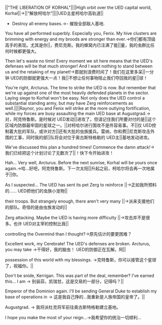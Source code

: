 ||"THE LIBERATION OF KORHAL"||||High orbit over the UED capital world, Korhal||->||“解放柯哈尔”||||UED主星柯哈尔高轨道||

- Destroy all enemy bases.->- 摧毁全部敌人基地.

You have all performed superbly. Especially you, Fenix. My hive clusters are brimming with energy and my broods are stronger than ever.->你们都有顶级高手的表现。尤其是你||，费尼克斯。我的蜂窝内已注满了能||量，我的虫群比任何时候都更强大。

Then let's waste no time! Every moment we sit here means that the UED's defenses will be that much stronger! And I want nothing to stand between us and the retaking of my planet!->那就别浪费时间了！我们在这里多呆||一分钟 UED的防御就更强大一点！我||不想让任何事物阻止我们夺回我的星||球！

You're right, Arcturus. The time to strike the UED is now. But remember that we're up against one of the most heavily defended planets in the sector. Laying siege to Korhal won't be easy. Not only does the UED control a substantial standing army, but may have Zerg reinforcements as well.||||Raynor, you and Fenix will strike at the more outlying fortification, while my forces are busy assaulting the main UED base at Augustgrad.->对，阿克特鲁斯。是时候对 UED发动||进攻了。但请记住我们所要对付的是||这个区域内防御最牢固的星球之一。||对柯哈尔进行围攻不是件容易事。不||仅 UED控制着大批的军队，或许对方||还有大批的虫族援兵。雷纳，你和费||尼克斯攻击外围的工事，同时我的部||队将会对位于奥古斯特格勒的 UED主||基地发动进攻。

We've discussed this plan a hundred times! Commence the damn attack!->我们已经把这个计划讨论了无数次了||！快下令开始进攻！

Hah... Very well, Arcturus. Before the next sunrise, Korhal will be yours once again.->哈…好吧，阿克特鲁斯。下一次太阳||升起之前，柯哈尔将会再一次地属于||你。

As I suspected... The UED has sent its pet Zerg to reinforce ||->正如我所预料的…… UED把他们的虫族小宠物||

their troops. But strangely enough, there aren't very many ||->派来支援他们的部队。奇怪的是由虫族发动的||

Zerg attacking. Maybe the UED is having more difficulty ||->攻击并不是很多。也许 UED对主宰的控制比我||

controlling the Overmind than I thought?->原先估计的要更困难？

Excellent work, my Cerebrate! The UED's defenses are broken. Arcturus, you may take ->干得好，我的脑虫！ UED的防御正在瓦解。阿||

possession of this world with my blessings. ->克特鲁斯，你可以接管这个星球了，祝福你。||

Don't be snide, Kerrigan. This was part of the deal, remember? I've earned this... I am -> 别装蒜，凯瑞甘。这是交易的一部分，记得吗？||

Emperor of the Dominion again. I'll be sending General Duke to establish my base of operations in -> 这是我自己挣的…我重新是人族帝国的皇帝了。||

Augustgrad. -> 我将派杜克将军前往奥古斯特格勒建立基地。

I hope you make the most of your reign...->我希望你的统治一切顺利…

